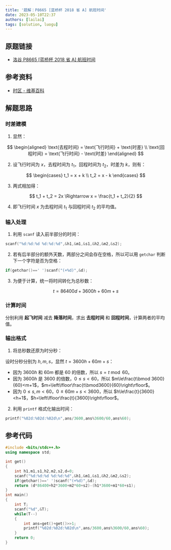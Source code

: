 ```yaml
---
title: '题解：P8665 [蓝桥杯 2018 省 A] 航班时间'
date: 2023-05-10T22:37
authors: [lailai]
tags: [solution, luogu]
---
```


## 原题链接

- [洛谷 P8665 [蓝桥杯 2018 省 A] 航班时间](https://www.luogu.com.cn/problem/P8665)

<!-- truncate -->

## 参考资料

- [时区 - 维基百科](https://zh.wikipedia.org/zh-cn/时区)

## 解题思路

### 时差建模

1. 显然：

$$
\begin{aligned}
  \text{去程时间} = \text{飞行时间} + \text{时差} \\
  \text{回程时间} = \text{飞行时间} - \text{时差}
\end{aligned}
$$

2. 设飞行时间为 $x$，去程时间为 $t_1$，回程时间为 $t_2$，时差为 $k$，则有：

$$
\begin{cases}
  t_1 = x + k \\
  t_2 = x - k
\end{cases}
$$

3. 两式相加得：

$$
t_1 + t_2 = 2x \Rightarrow x = \frac{t_1 + t_2}{2}
$$

4. 即飞行时间 $x$ 为去程时间 $t_1$ 与回程时间 $t_2$ 的平均值。

### 输入处理

1. 利用 `scanf` 读入前半部分的时间：

```cpp
scanf("%d:%d:%d %d:%d:%d",&h1,&m1,&s1,&h2,&m2,&s2);
```

2. 若有后半部分的额外天数，两部分之间会存在空格，所以可以用 `getchar` 判断下一个字符是否为空格：

```cpp
if(getchar()==' ')scanf("(+%d)",&d);
```

3. 为便于计算，统一将时间转化为总秒数：

$$
t=86400d+3600h+60m+s
$$

### 计算时间

分别利用 **起飞时间** 减去 **降落时间**，求出 **去程时间** 和 **回程时间**，计算两者的平均值。

### 输出格式

1. 将总秒数还原为时分秒：

设时分秒分别为 $h,m,s$，显然 $t=3600h+60m+s$：

- 因为 $3600h$ 和 $60m$ 都是 $60$ 的倍数，所以 $s=t\bmod 60$。
- 因为 $3600h$ 是 $3600$ 的倍数，$0\le s<60$，所以 $m\le\frac{t\bmod 3600}{60}<m+1$，$m=\left\lfloor\frac{t\bmod3600}{60}\right\rfloor$。
- 因为 $0\le s,m<60$，$0\le60m+s<3600$，所以 $h\le\frac{t}{3600}<h+1$，$h=\left\lfloor\frac{t}{3600}\right\rfloor$。

2. 利用 `printf` 格式化输出时间：

```cpp
printf("%02d:%02d:%02d\n",ans/3600,ans%3600/60,ans%60);
```

## 参考代码

```cpp
#include <bits/stdc++.h>
using namespace std;

int get()
{
	int h1,m1,s1,h2,m2,s2,d=0;
	scanf("%d:%d:%d %d:%d:%d",&h1,&m1,&s1,&h2,&m2,&s2);
	if(getchar()==' ')scanf("(+%d)",&d);
	return (d*86400+h2*3600+m2*60+s2)-(h1*3600+m1*60+s1);
}
int main()
{
	int T;
	scanf("%d",&T);
	while(T--)
	{
		int ans=get()+get()>>1;
		printf("%02d:%02d:%02d\n",ans/3600,ans%3600/60,ans%60);
	}
	return 0;
}
```

